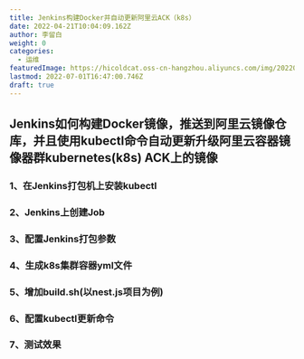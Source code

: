 ```yaml
---
title: Jenkins构建Docker并自动更新阿里云ACK（k8s）
date: 2022-04-21T10:04:09.162Z
author: 李留白
weight: 0
categories:
  - 运维
featuredImage: https://hicoldcat.oss-cn-hangzhou.aliyuncs.com/img/20220421171254.png
lastmod: 2022-07-01T16:47:00.746Z
draft: true
---
```


## Jenkins如何构建Docker镜像，推送到阿里云镜像仓库，并且使用kubectl命令自动更新升级阿里云容器镜像器群kubernetes(k8s) ACK上的镜像

### 1、在Jenkins打包机上安装kubectl


### 2、Jenkins上创建Job


### 3、配置Jenkins打包参数


### 4、生成k8s集群容器yml文件


### 5、增加build.sh(以nest.js项目为例)


### 6、配置kubectl更新命令


### 7、测试效果
